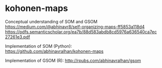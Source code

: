 # kohonen-maps

Conceptual understanding of SOM and GSOM
https://medium.com/@abhinavr8/self-organizing-maps-ff5853a118d4
https://pdfs.semanticscholar.org/ea7b/88d583abdb8cd5976a636540ca7ec27261e3.pdf

Implementation of SOM (Python):
https://github.com/abhinavralhan/kohonen-maps

Implementation of GSOM (R):
http://rpubs.com/abhinavralhan/gsom

